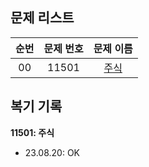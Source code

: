 ## 문제 리스트

|          순번          |       문제 번호         |        문제 이름         |
| :-----: | :-----: | :-----: | 
| 00 | 11501 | <a href="https://www.acmicpc.net/problem/11501">주식</a> |

## 복기 기록
**11501: 주식**
- 23.08.20: OK